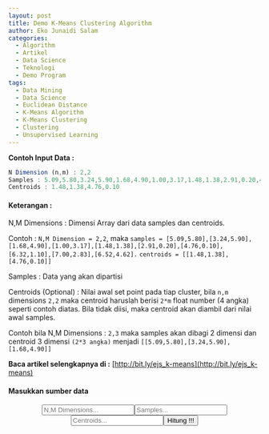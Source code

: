 ```yaml
---
layout: post
title: Demo K-Means Clustering Algorithm
author: Eko Junaidi Salam
categories:
  - Algorithm
  - Artikel
  - Data Science
  - Teknologi
  - Demo Program
tags:
  - Data Mining
  - Data Science
  - Euclidean Distance
  - K-Means Algorithm
  - K-Means Clustering
  - Clustering
  - Unsupervised Learning
---
```


**Contoh Input Data :**
```javascript
N Dimension (n,m) : 2,2
Samples : 5.09,5.80,3.24,5.90,1.68,4.90,1.00,3.17,1.48,1.38,2.91,0.20,4.76,0.10,6.32,1.10,7.00,2.83,6.52,4.62
Centroids : 1.48,1.38,4.76,0.10
```

#### Keterangan :<a name='more'></a>

N,M Dimensions : Dimensi Array dari data samples dan centroids.

Contoh : `N,M Dimension = 2,2`, maka `samples = [5.09,5.80],[3.24,5.90],[1.68,4.90],[1.00,3.17],[1.48,1.38],[2.91,0.20],[4.76,0.10],[6.32,1.10],[7.00,2.83],[6.52,4.62].`
`centroids = [[1.48,1.38],[4.76,0.10]]`

Samples : Data yang akan dipartisi

Centroids (Optional) : Nilai awal set point pada tiap cluster, bila `n,m` dimensions `2,2` maka centroid haruslah berisi `2*m` float number (4 angka) seperti contoh diatas. Bila tidak diisi, maka centroid akan diambil dari nilai awal samples.

Contoh bila N,M Dimensions : `2,3` maka samples akan dibagi 2 dimensi dan centroid 3 dimensi `(2*3 angka)` menjadi `[[5.09,5.80],[3.24,5.90],[1.68,4.90]]`

**Baca artikel selengkapnya di :** [http://bit.ly/ejs_k-means](http://bit.ly/ejs_k-means)

#### Masukkan sumber data

<p style='text-align:center;'><input name='txt_dim' type='text' placeholder='N,M Dimensions...'><input name='txt_samples' type='text' placeholder='Samples...'><input name='txt_centroids' type='text' placeholder='Centroids...'><button id='btn_hitung' class='btn btn-default' type='button'>Hitung !!!</button></p>

<p id='samples'></p>
<p id='result'></p>


<script type='text/javascript' src='https://cdn.rawgit.com/ekojs/machine_learning/master/unsupervised/ejs_kmeans.js'></script>
<script src="https://code.jquery.com/jquery-3.2.0.slim.min.js" integrity="sha256-qLAv0kBAihcHZLI3fv3WITKeRsUX27hd6upBBa0MSow=" crossorigin="anonymous"></script>
<script>
	$(function(){		
		$('#btn_hitung').click(function(){
			var dim = $('[name="txt_dim"]').val().replace(/ +/g,'');
			var str = $('[name="txt_samples"]').val().replace(/ +/g,'');
			
			if(dim === '' || str === '' || dim === ' ' || str === ' '){
				alert('N Dimensions dan Samples harus diisi !!!');
				return;
			}else if(!dim.match(/[\d,.]/g) || !str.match(/[\d,.]/g)){
				alert('Data haruslah number atau float !!!');
				return;
			}
			dim = dim.split(',');
			var str_centroid = $('[name="txt_centroids"]').val().replace(/ +/g,'');
			var buff = str.split(',');
			var samples = [],centroids = [],tmp = [];
			for(i=0;i<buff.length;i++){
				if(i != 0 && (i%dim[0] == 0)){
					samples.push(tmp);
					tmp = [];
					tmp.push(parseFloat(buff[i]));
				}else{
					tmp.push(parseFloat(buff[i]));
				}
			}
			samples.push(tmp);
			if(str_centroid.length > 0 && (str_centroid != '' || str_centroid != ' ')){
				if(!str_centroid.match(/[\d,.]/g)){
					alert('Data centroids haruslah number atau float !!!');
					return;
				}
				tmp = [];
				buff = str_centroid.split(',');
				if(buff.length%dim[1] != 0){
					alert('Dimensi m : '+dim[1]+' tidak sesuai dengan jumlah data centroid. Jumlah data haruslah 2*'+dim[1]+' bukan '+buff.length+' !!!');
					return;
				}
				for(i=0;i<buff.length;i++){
					if(i != 0 && (i%dim[0] == 0)){
						centroids.push(tmp);
						tmp = [];
						tmp.push(parseFloat(buff[i]));
					}else{
						tmp.push(parseFloat(buff[i]));
					}
				}
				centroids.push(tmp);
			}else{
				for(i=0;i<dim[1];i++){
					centroids.push(samples[i]);
					console.log('iterasi %d',i);
					console.log(samples[i]);
				}
			}
			console.log(samples);
			console.log(centroids);
			
			
			var k_means = new ejs_kmeans.k_mean_cluster(samples);
			k_means.initialize(centroids);
			k_means.calculate();
			var res = k_means.result();
			var t = 'Samples Data : ('+samples.join('), (')+')<br />';
			$('#samples').replaceWith('<p id="samples">'+t+'</p>');
			$('#result').replaceWith("<p id='result'>"+res+"</p>");
		});
	});
</script>
